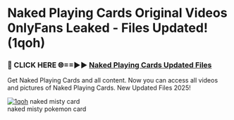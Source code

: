 # Naked Playing Cards Original Videos 0nlyFans Leaked - Files Updated! (1qoh)

<h3>🔴 CLICK HERE 🌐==►► <a href="https://tinyurl.com/yckcrads" rel="nofollow">Naked Playing Cards Updated Files</a></h3>

Get Naked Playing Cards and all content. Now you can access all videos and pictures of Naked Playing Cards. New Updated Files 2025!

[![1qoh](https://i.imgur.com/hpKpOFt.gif)](https://tinyurl.com/yckcrads)
naked misty card<br>
naked misty pokemon card
